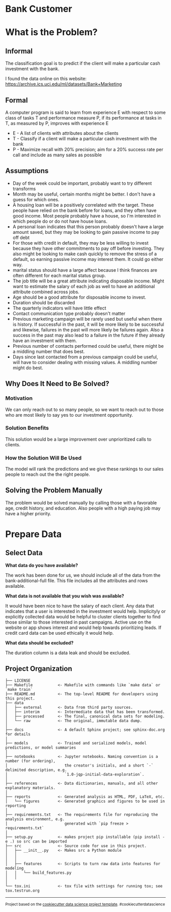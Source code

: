 Bank Customer
=============

# What is the Problem?

## Informal

The classification goal is to predict if the client will make a particular cash investment with the bank.

I found the data online on this website: https://archive.ics.uci.edu/ml/datasets/Bank+Marketing

## Formal

A computer program is said to learn from experience E with respect to some class of tasks T and performance measure P, if its performance at tasks in T, as measured by P, improves with experience E

- E - A list of clients with attributes about the clients
- T - Classify if a client will make a particular cash investment with the bank
- P - Maximize recall with 20% precision; aim for a 20% success rate per call and include as many sales as possible


## Assumptions
- Day of the week could be important, probably want to try different transforms
- Month may be useful, certain months might be better.  I don't have a guess for which ones.
- A housing loan will be a positively correlated with the target.  These people have relied on the bank before for loans, and they often have good income.  Most people probably have a house, so I'm interested in which people do or do not have house loans.
- A personal loan indicates that this person probably doesn't have a large amount saved, but they may be looking to gain passive income to pay off debt
- For those with credit in default, they may be less willing to invest because they have other commitments to pay off before investing.  They also might be looking to make cash quickly to remove the stress of a default, so earning passive income may interest them.  It could go either way.
- marital status should have a large affect because I think finances are often different for each marital status group.
- The job title will be a great attribute indicating disposable income.  Might want to estimate the salary of each job as well to have an additional attribute combined across jobs.
- Age should be a good attribute for disposable income to invest.
- Duration should be discarded
- The quarterly indicators will have little effect
- Contact communication type probably doesn't matter
- Previous marketing campaign will be rarely used but useful when there is history.  If successful in the past, it will be more likely to be successful and likewise, failures in the past will more likely be failures again.  Also a success in the past may also lead to a failure in the future if they already have an investment with them.
- Previous number of contacts performed could be useful, there might be a middling number that does best.
- Days since last contacted from a previous campaign could be useful, will have to consider dealing with missing values.  A middling number might do best.

## Why Does It Need to Be Solved?

### Motivation

We can only reach out to so many people, so we want to reach out to those who are most likely to say yes to our investment opportunity.

### Solution Benefits

This solution would be a large improvement over unprioritized calls to clients.

### How the Solution Will Be Used

The model will rank the predictions and we give these rankings to our sales people to reach out the the right people.

## Solving the Problem Manually

The problem would be solved manually by calling those with a favorable age, credit history, and education.  Also people with a high paying job may have a higher priority.

# Prepare Data

## Select Data

**What data do you have available?**

The work has been done for us, we should include all of the data from the bank-additional-full file.  This file includes all the attributes and rows available.  

**What data is not available that you wish was available?**

It would have been nice to have the salary of each client.  Any data that indicates that a user is interested in the investment would help.  Implicityly or explicitly collected data would be helpful to cluster clients together to find those similar to those interested in past campaigns.  Active use on the website or app shows interest and would help towards prioritizing leads.  If credit card data can be used ethically it would help.

**What data should be excluded?**

The duration column is a data leak and should be excluded.

Project Organization
------------

    ├── LICENSE
    ├── Makefile           <- Makefile with commands like `make data` or `make train`
    ├── README.md          <- The top-level README for developers using this project.
    ├── data
    │   ├── external       <- Data from third party sources.
    │   ├── interim        <- Intermediate data that has been transformed.
    │   ├── processed      <- The final, canonical data sets for modeling.
    │   └── raw            <- The original, immutable data dump.
    │
    ├── docs               <- A default Sphinx project; see sphinx-doc.org for details
    │
    ├── models             <- Trained and serialized models, model predictions, or model summaries
    │
    ├── notebooks          <- Jupyter notebooks. Naming convention is a number (for ordering),
    │                         the creator's initials, and a short `-` delimited description, e.g.
    │                         `1.0-jqp-initial-data-exploration`.
    │
    ├── references         <- Data dictionaries, manuals, and all other explanatory materials.
    │
    ├── reports            <- Generated analysis as HTML, PDF, LaTeX, etc.
    │   └── figures        <- Generated graphics and figures to be used in reporting
    │
    ├── requirements.txt   <- The requirements file for reproducing the analysis environment, e.g.
    │                         generated with `pip freeze > requirements.txt`
    │
    ├── setup.py           <- makes project pip installable (pip install -e .) so src can be imported
    ├── src                <- Source code for use in this project.
    │   ├── __init__.py    <- Makes src a Python module
    │   │
    │   │
    │   ├── features       <- Scripts to turn raw data into features for modeling
    │   │   └── build_features.py
    │   │
    │
    └── tox.ini            <- tox file with settings for running tox; see tox.testrun.org


--------

<p><small>Project based on the <a target="_blank" href="https://drivendata.github.io/cookiecutter-data-science/">cookiecutter data science project template</a>. #cookiecutterdatascience</small></p>
